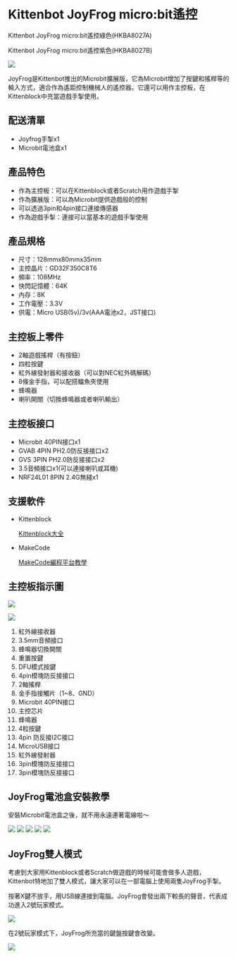 # Kittenbot JoyFrog micro:bit遙控

Kittenbot JoyFrog micro:bit遙控綠色(HKBA8027A)

Kittenbot JoyFrog micro:bit遙控紫色(HKBA8027B)

![](./images/joyfrog1.png)

JoyFrog是Kittenbot推出的Microbit擴展版，它為Microbit增加了按鍵和搖桿等的輸入方式，適合作為遙距控制機械人的遙控器。它還可以用作主控板，在Kittenblock中充當遊戲手掣使用。

## 配送清單

- Joyfrog手掣x1
- Microbit電池盒x1

## 產品特色

- 作為主控板：可以在Kittenblock或者Scratch用作遊戲手掣
- 作為擴展版：可以為Microbit提供遊戲般的控制
- 可以透過3pin和4pin接口連接傳感器
- 作為遊戲手掣：連接可以當基本的遊戲手掣使用

## 產品規格

- 尺寸：128mmx80mmx35mm    
- 主控晶片：GD32F350C8T6   
- 頻率：108MHz   
- 快閃記憶體：64K   
- 內存：8K   
- 工作電壓：3.3V   
- 供電：Micro USB(5v)/3v(AAA電池x2，JST接口)

## 主控板上零件

- 2軸遊戲搖桿（有按鈕）
- 四粒按鍵
- 紅外線發射器和接收器（可以對NEC紅外碼解碼）
- 8條金手指，可以配搭鱷魚夾使用
- 蜂鳴器
- 喇叭開關（切換蜂鳴器或者喇叭輸出）

## 主控板接口

- Microbit 40PIN接口x1
- GVAB 4PIN PH2.0防反接接口x2
- GVS 3PIN PH2.0防反接接口x2
- 3.5音頻接口x1(可以連接喇叭或耳機)
- NRF24L01 8PIN 2.4G無綫x1

## 支援軟件

- Kittenblock

    [Kittenblock大全](../Kittenblock/index)
    
- MakeCode

    [MakeCode編程平台教學](../Makecode/index)
    
## 主控板指示圖

![](./images/joyfrog_diag1.png)

![](./images/joyfrog_diag2.png)

1. 紅外線接收器
2. 3.5mm音頻接口
3. 蜂鳴器切換開關
4. 重置按鍵
5. DFU模式按鍵
6. 4pin模塊防反接接口
7. 2軸搖桿
8. 金手指接觸片（1~8、GND）
9. Microbit 40PIN接口
10. 主控芯片
11. 蜂鳴器
12. 4粒按鍵
13. 4pin 防反接I2C接口
14. MicroUSB接口
15. 紅外線發射器
16. 3pin模塊防反接接口
17. 3pin模塊防反接接口

## JoyFrog電池盒安裝教學

安裝Microbit電池盒之後，就不用永遠連著電線啦～

![](./images/joyfrog_bat1.png)
![](./images/joyfrog_bat2.png)
![](./images/joyfrog_bat3.png)
![](./images/joyfrog_bat4.png)
![](./images/joyfrog_bat5.png)

## JoyFrog雙人模式

考慮到大家用Kittenblock或者Scratch做遊戲的時候可能會做多人遊戲，Kittenbot特地加了雙人模式，讓大家可以在一部電腦上使用兩隻JoyFrog手掣。

按著X鍵不放手，用USB線連接到電腦。JoyFrog會發出兩下較長的聲音，代表成功進入2號玩家模式。

![](./images/joyfrog_2p1.png)

在2號玩家模式下，JoyFrog所充當的鍵盤按鍵會改變。

![](./images/joyfrog_2p2.png)